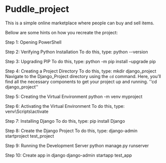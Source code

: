 # Puddle_project
This is a simple online marketplace where people can buy and sell items.

Bellow are some hints on how you recreate the project:

Step 1: Opening PowerShell

Step 2: Verifying Python Installation
  To do this, type:  python --version
  
Step 3: Upgrading PIP
  To do this, type: python -m pip install –upgrade pip
  
Step 4: Creating a Project Directory
   To do this, type:  mkdir django_project
  Navigate to the Django_Project directory using the `cd` command. Here, you’ll find all the necessary components to get your project up and running. ''cd django_project''
  
Step 5: Creating the Virtual Environment
  python -m venv myproject
  
Step 6: Activating the Virtual Environment
  To do this, type:  venv\Scripts\activate
  
Step 7: Installing Django
  To do this, type:  pip install Django 
  
Step 8: Create the Django Project
  To do this, type:  django-admin startproject test_project

Step 9: Running the Development Server
  python manage.py runserver

Step 10: Create app in django
  django-admin startapp test_app




